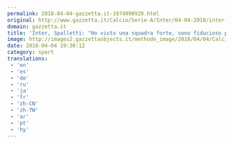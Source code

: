 ```yaml
---
permalink: 2018-04-04-gazzetta.it-1974998920.html
original: http://www.gazzetta.it/Calcio/Serie-A/Inter/04-04-2018/inter-spalletti-ho-visto-squadra-forte-sono-fiducioso-il-futuro-260271958772.shtml
domain: gazzetta.it
title: 'Inter, Spalletti: "Ho visto una squadra forte, sono fiducioso per il futuro"'
image: http://images2.gazzettaobjects.it/methode_image/2018/04/04/Calcio/Foto%20Calcio%20-%20Trattate/3e64405befc3d73e6056a42790528eb7_169_xl.jpg
date: 2018-04-04 19:30:12
category: sport
translations: 
 - 'en'
 - 'es'
 - 'de'
 - 'ru'
 - 'ja'
 - 'fr'
 - 'zh-CN'
 - 'zh-TW'
 - 'ar'
 - 'pt'
 - 'hy'
---
```


